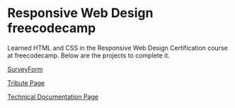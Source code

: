 # Responsive Web Design freecodecamp

Learned HTML and CSS in the Responsive Web Design Certification course at freecodecamp.  Below are the projects to complete it.

[SurveyForm](https://rawcdn.githack.com/AstroXxD/ResponsiveWebDesign-freecodecamp/83137322f03d0ff28b80d26a256ac976df828977/SurveyForm/index.html)
<br />

[Tribute Page](https://rawcdn.githack.com/AstroXxD/ResponsiveWebDesign-freecodecamp/83137322f03d0ff28b80d26a256ac976df828977/TributePage/index.html)
<br />

[Technical Documentation Page](https://rawcdn.githack.com/AstroXxD/ResponsiveWebDesign-freecodecamp/83137322f03d0ff28b80d26a256ac976df828977/TechnicalDocumentationPage/index.html)
